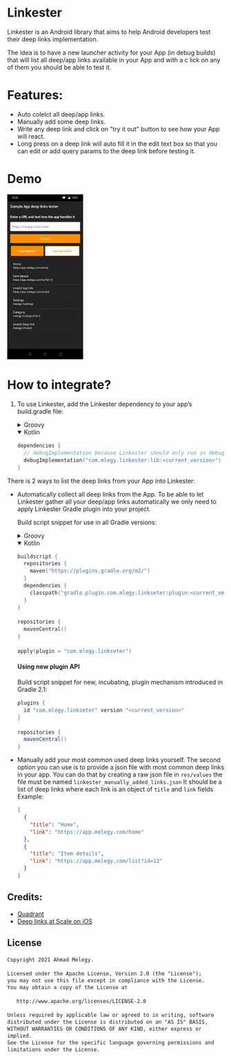 # Linkester

Linkester is an Android library that aims to help Android developers test their deep links implementation.

The idea is to have a new launcher activity for your App (in debug builds) that will list all deep/app links available in your App and with a c lick on any of them you should be able to test it.

# Features:
- Auto colelct all deep/app links.
- Manually add some deep links.
- Write any deep link and click on "try it out" button to see how your App will react.
- Long press on a deep link will auto fill it in the edit text box so that you can edit or add query params to the deep link before testing it.

# Demo
<img src="https://github.com/mlegy/Linkester/blob/main/linkester_demo.gif" width="35%">

# How to integrate?

1. To use Linkester, add the Linkester dependency to your app’s build.gradle file:
	<details>
	<summary>Groovy</summary>

	```groovy
	dependencies {
	  // debugImplementation because Linkester should only run in debug builds.
	  debugImplementation 'com.mlegy.linkester:lib:<current_version>'
	}
	```
	</details>
	<details open>
	<summary>Kotlin</summary>

	```kotlin
	dependencies {
	  // debugImplementation because Linkester should only run in debug builds.
	  debugImplementation("com.mlegy.linkester:lib:<current_version>")
	}
	```

There is 2 ways to list the deep links from your App into Linkester:
- Automatically collect all deep links from the App.
To be able to let Linkester gather all your deep/app links automatically we only need to apply Linkester Gradle plugin into your project.

	Build script snippet for use in all Gradle versions:
	<details>
	<summary>Groovy</summary>

	```groovy
	buildscript {
	  repositories {
	    maven {
	      url "https://plugins.gradle.org/m2/"
	    }
	  }
	  dependencies {
	    classpath "gradle.plugin.com.mlegy.linkseter:plugin:<current_version>"
	  }
	}

	repositories {
	  mavenCentral()
	}

	apply plugin: "com.mlegy.linkseter"
	```
	</details>
	<details open>
	<summary>Kotlin</summary>

	```kotlin
	buildscript {
	  repositories {
	    maven("https://plugins.gradle.org/m2/")
	  }
	  dependencies {
	    classpath("gradle.plugin.com.mlegy.linkseter:plugin:<current_version>")
	  }
	}

	repositories {
	  mavenCentral()
	}

	apply(plugin = "com.mlegy.linkseter")
	```
	</details>

	#### Using new plugin API

	Build script snippet for new, incubating, plugin mechanism introduced in Gradle 2.1:
	```groovy
	plugins {
	  id "com.mlegy.linkseter" version "<current_version>"
	}

	repositories {
	  mavenCentral()
	}
	```
- Manually add your most common used deep links yourself.
The second option you can use is to provide a json file with most common deep links in your app.
You can do that by creating a raw json file in `res/values` the file must be named `linkester_manually_added_links.json`
It should be a list of deep links where each link is an object of `title` and `link` fields
Example:
	```json
	[  
	  {  
	    "title": "Home",  
	    "link": "https://app.melegy.com/home"  
	  },  
	  {  
	    "title": "Item details",  
	    "link": "https://app.melegy.com/list?id=12"  
	  }
	]
	```
  
## Credits:
- [Quadrant](https://github.com/gaelmarhic/Quadrant)
- [Deep links at Scale on iOS](https://medium.com/@albertodebo/deep-linking-at-scale-on-ios-1dd8789c389f)

## License

    Copyright 2021 Ahmad Melegy.

    Licensed under the Apache License, Version 2.0 (the "License");
    you may not use this file except in compliance with the License.
    You may obtain a copy of the License at

       http://www.apache.org/licenses/LICENSE-2.0

    Unless required by applicable law or agreed to in writing, software
    distributed under the License is distributed on an "AS IS" BASIS,
    WITHOUT WARRANTIES OR CONDITIONS OF ANY KIND, either express or implied.
    See the License for the specific language governing permissions and
    limitations under the License.
